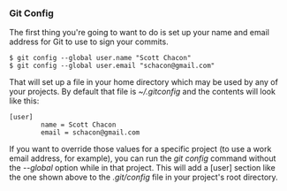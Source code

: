 ### Git Config ###

The first thing you're going to want to do is set up your name and email
address for Git to use to sign your commits.

    $ git config --global user.name "Scott Chacon"
    $ git config --global user.email "schacon@gmail.com"

That will set up a file in your home directory which may be used by any of
your projects. By default that file is *~/.gitconfig* and the contents will
look like this:

    [user]
            name = Scott Chacon
            email = schacon@gmail.com
            
If you want to override those values for a specific project (to use a work
email address, for example), you can run the *git config* command without the
*--global* option while in that project. This will add a [user] section like
the one shown above to the *.git/config* file in your project's root
directory.
